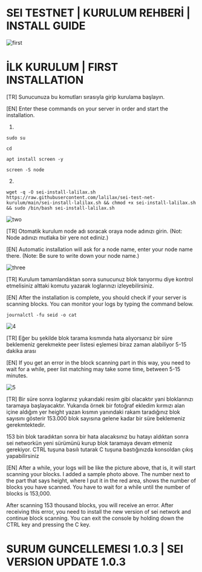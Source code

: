 # SEI TESTNET | KURULUM REHBERİ | INSTALL GUIDE
![first](https://cdn.discordapp.com/attachments/987875932129886231/987875966070161458/seicover.jpg)

# İLK KURULUM | FIRST INSTALLATION

[TR]
Sunucunuza bu komutları sırasıyla girip kurulama başlayın.

[EN]
Enter these commands on your server in order and start the installation.

1.
`sudo su`
 
`cd`
  
`apt install screen -y`
 
`screen -S node`

2.
`wget -q -O sei-install-lalilax.sh https://raw.githubusercontent.com/lalilax/sei-test-net-kurulum/main/sei-install-lalilax.sh && chmod +x sei-install-lalilax.sh && sudo /bin/bash sei-install-lalilax.sh`

![two](https://cdn.discordapp.com/attachments/987875932129886231/988094872080756797/unknown.png)

[TR]
Otomatik kurulum node adı soracak oraya node adınızı girin. (Not: Node adınızı mutlaka bir yere not ediniz.)

[EN]
Automatic installation will ask for a node name, enter your node name there. (Note: Be sure to write down your node name.)

![three](https://cdn.discordapp.com/attachments/987875932129886231/988095898074611812/unknown.png)

[TR]
Kurulum tamamlandıktan sonra sunucunuz blok tarıyormu diye kontrol etmelisiniz alttaki komutu yazarak loglarınızı izleyebilirsiniz.

[EN]
After the installation is complete, you should check if your server is scanning blocks. You can monitor your logs by typing the command below.

`journalctl -fu seid -o cat `

![4](https://cdn.discordapp.com/attachments/987875932129886231/988098955302801531/111111.png)

[TR]
Eğer bu şekilde blok tarama kısmında hata alıyorsanız bir süre beklemeniz gerekmekte peer listesi eşlemesi biraz zaman alabiliyor 5-15 dakika arası

[EN]
If you get an error in the block scanning part in this way, you need to wait for a while, peer list matching may take some time, between 5-15 minutes.

![5](https://cdn.discordapp.com/attachments/987875932129886231/988098954975666216/22222.png)

[TR]
Bir süre sonra loglarınız yukarıdaki resim gibi olacaktır yani bloklarınızı taramaya başlayacaktır. Yukarıda örnek bir fotoğraf ekledim kırmızı alan içine aldığım yer height yazan kısmın yanındaki rakam taradığınız blok sayısını gösterir 153.000 blok sayısına gelene kadar bir süre beklemeniz gerekmtektedir.

153 bin blok taradıktan sonra bir hata alacaksınız bu hatayı aldıktan sonra sei networkün yeni sürümünü kurup blok taramaya devam etmeniz gerekiyor.
CTRL tuşuna basılı tutarak C tuşuna bastığınızda konsoldan çıkış yapabilirsiniz

[EN]
After a while, your logs will be like the picture above, that is, it will start scanning your blocks. I added a sample photo above. The number next to the part that says height, where I put it in the red area, shows the number of blocks you have scanned. You have to wait for a while until the number of blocks is 153,000.

After scanning 153 thousand blocks, you will receive an error. After receiving this error, you need to install the new version of sei network and continue block scanning.
You can exit the console by holding down the CTRL key and pressing the C key.

# SURUM GUNCELLEMESI 1.0.3 | SEI VERSION UPDATE 1.0.3

